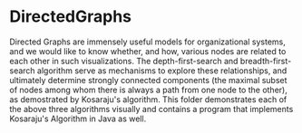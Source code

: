# DirectedGraphs
Directed Graphs are immensely useful models for organizational systems, and we would like to know whether, and how, various nodes are related to each other in such visualizations. The depth-first-search and breadth-first-search algorithm serve as mechanisms to explore these relationships, and ultimately determine strongly connected components (the maximal subset of nodes among whom there is always a path from one node to the other), as demostrated by Kosaraju's algorithm. This folder demonstrates each of the above three algorithms visually and contains a program that implements Kosaraju's Algorithm in Java as well.
